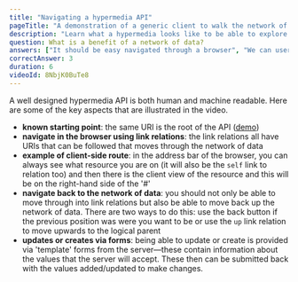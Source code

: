 ```yaml
---
title: "Navigating a hypermedia API"
pageTitle: "A demonstration of a generic client to walk the network of data API"
description: "Learn what a hypermedia looks like to be able to explore a domain."
question: What is a benefit of a network of data?
answers: ["It should be easy navigated through a browser", "We can user simple clients that can update resources", "It is a fast way to start understanding a domain", "All of the above!"]
correctAnswer: 3
duration: 6
videoId: 8NbjK0BuTe8
---
```


A well designed hypermedia API is both human and machine readable. Here are some of the key aspects that are illustrated in the video.

* **known starting point**: the same URI is the root of the API ([demo](https://api.todo.semanticlink.io))
* **navigate in the browser using link relations**: the link relations all have URIs that can be followed that moves through the network of data
* **example of client-side route**: in the address bar of the browser, you can always see what resource you are on (it will also be the `self` link to relation too) and then there is the client view of the resource and this will be on the right-hand side of the '#'
* **navigate back to the network of data**: you should not only be able to move through into link relations but also be able to move back up the network of data. There are two ways to do this: use the back button if the previous position was were you want to be or use the `up` link relation to move upwards to the logical parent
* **updates or creates via forms**: being able to update or create is provided via 'template' forms from the server—these contain information about the values that the server will accept. These then can be submitted back with the values added/updated to make changes.
